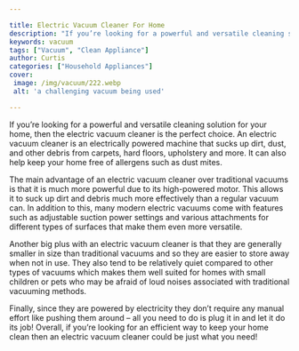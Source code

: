 ```yaml
---

title: Electric Vacuum Cleaner For Home
description: "If you’re looking for a powerful and versatile cleaning solution for your home, then the electric vacuum cleaner is the perfect ch...take a moment to check it out "
keywords: vacuum
tags: ["Vacuum", "Clean Appliance"]
author: Curtis
categories: ["Household Appliances"]
cover: 
 image: /img/vacuum/222.webp
 alt: 'a challenging vacuum being used'

---
```


If you’re looking for a powerful and versatile cleaning solution for your home, then the electric vacuum cleaner is the perfect choice. An electric vacuum cleaner is an electrically powered machine that sucks up dirt, dust, and other debris from carpets, hard floors, upholstery and more. It can also help keep your home free of allergens such as dust mites.

The main advantage of an electric vacuum cleaner over traditional vacuums is that it is much more powerful due to its high-powered motor. This allows it to suck up dirt and debris much more effectively than a regular vacuum can. In addition to this, many modern electric vacuums come with features such as adjustable suction power settings and various attachments for different types of surfaces that make them even more versatile.

Another big plus with an electric vacuum cleaner is that they are generally smaller in size than traditional vacuums and so they are easier to store away when not in use. They also tend to be relatively quiet compared to other types of vacuums which makes them well suited for homes with small children or pets who may be afraid of loud noises associated with traditional vacuuming methods.

Finally, since they are powered by electricity they don’t require any manual effort like pushing them around – all you need to do is plug it in and let it do its job! Overall, if you’re looking for an efficient way to keep your home clean then an electric vacuum cleaner could be just what you need!
